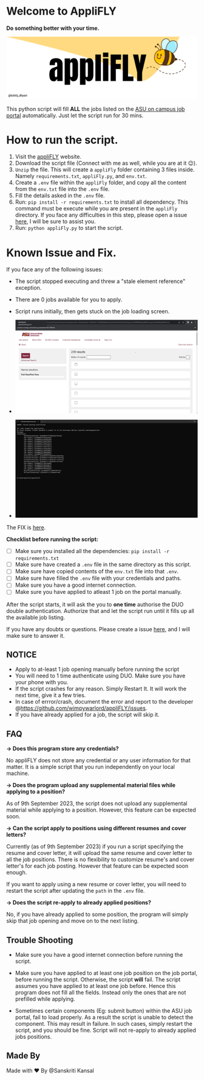 # Welcome to AppliFLY

**Do something better with your time.**


![appliFLY_Banner](appliFLY_banner.png)

This python script will fill **ALL** the jobs listed on the [ASU on campus job portal](https://students.asu.edu/employment/search) automatically. Just let the script run for 30 mins.

# How to run the script.

1. Visit the [appliFLY](https://kshitijdhyani.com/appliFLY/) website.
2. Download the script file (Connect with me as well, while you are at it 😉).
3. `Unzip` the file. This will create a `appliFly` folder containing 3 files inside. Namely `requirements.txt`, `appliFly.py`, and `env.txt`.
4. Create a `.env` file within the `appliFly` folder, and copy all the content from the `env.txt` file into the `.env` file.
5. Fill the details asked in the `.env` file.
6. Run: `pip install -r requirements.txt` to install all dependency. This command must be execute while you are present in the `appliFly` directory. If you face any difficulties in this step, please open a issue [here](https://github.com/wimpywarlord/appliFLY/issues), I will be sure to assist you.
7. Run: `python appliFly.py` to start the script.

# Known Issue and Fix.

If you face any of the following issues:

- The script stopped executing and threw a "stale element reference" exception.
- There are 0 jobs available for you to apply.
- Script runs initially, then gets stuck on the job loading screen.

- ![known_issue_1](known_issue_1.png)

- ![known_issue_2](known_issue_2.png)

The FIX is [here](https://github.com/wimpywarlord/appliFLY/issues/9).

**Checklist before running the script:**

- [ ] Make sure you installed all the dependencies: `pip install -r requirements.txt`
- [ ] Make sure have created a `.env` file in the same directory as this script.
- [ ] Make sure have copied contents of the `env.txt` file into that `.env`.
- [ ] Make sure have filled the `.env` file with your credentials and paths.
- [ ] Make sure you have a good internet connection.
- [ ] Make sure you have applied to atleast 1 job on the portal manually.

After the script starts, it will ask the you to **one time** authorise the DUO double authentication. Authorize that and let the script run until it fills up all the available job listing.

If you have any doubts or questions. Please create a issue [here](https://github.com/wimpywarlord/appliFLY/issues), and I will make sure to answer it.

## NOTICE

- Apply to at-least 1 job opening manually before running the script
- You will need to 1 time authenticate using DUO. Make sure you have your phone with you.
- If the script crashes for any reason. Simply Restart It. It will work the next time, give it a few tries.
- In case of errror/crash, document the error and report to the developer @https://github.com/wimpywarlord/appliFLY/issues.
- If you have already applied for a job, the script will skip it.

## FAQ

**-> Does this program store any credentials?**

No appliFLY does not store any credential or any user information for that matter. It is a simple script that you run independently on your local machine.

**-> Does the program upload any supplemental material files while applying to a position?**

As of 9th September 2023, the script does not upload any supplemental material while applying to a position. However, this feature can be expected soon.

**-> Can the script apply to positions using different resumes and cover letters?**

Currently (as of 9th September 2023) if you run a script specifying the resume and cover letter, it will upload the same resume and cover letter to all the job positions. There is no flexibility to customize resume's and cover letter's for each job posting. However that feature can be expected soon enough.

If you want to apply using a new resume or cover letter, you will need to restart the script after updating the `path` in the `.env` file.

**-> Does the script re-apply to already applied positions?**

No, if you have already applied to some position, the program will simply skip that job opening and move on to the next listing.

## Trouble Shooting

- Make sure you have a good internet connection before running the script.

- Make sure you have applied to at least one job position on the job portal, before running the script. Otherwise, the script **will** fail. The script assumes you have applied to at least one job before. Hence this program does not fill all the fields. Instead only the ones that are not prefilled while applying.

- Sometimes certain components (Eg: submit button) within the ASU job portal, fail to load properly. As a result the script is unable to detect the component. This may result in failure. In such cases, simply restart the script, and you should be fine. Script will not re-apply to already applied jobs positions.

## Made By

Made with ❤️ By @Sanskriti Kansal

